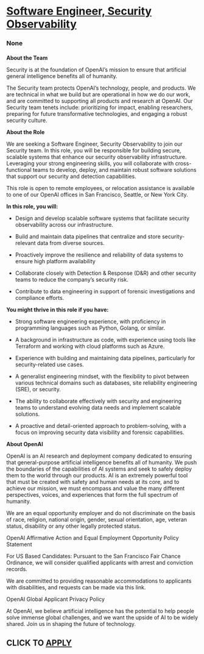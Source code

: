 # [Software Engineer, Security Observability](https://www.remotewlb.com/apply/software-engineer-security-observability)  
### None  
####  

**About the Team**

Security is at the foundation of OpenAI’s mission to ensure that artificial general intelligence benefits all of humanity.

The Security team protects OpenAI’s technology, people, and products. We are technical in what we build but are operational in how we do our work, and are committed to supporting all products and research at OpenAI. Our Security team tenets include: prioritizing for impact, enabling researchers, preparing for future transformative technologies, and engaging a robust security culture.

**About the Role**

We are seeking a Software Engineer, Security Observability to join our Security team. In this role, you will be responsible for building secure, scalable systems that enhance our security observability infrastructure. Leveraging your strong engineering skills, you will collaborate with cross-functional teams to develop, deploy, and maintain robust software solutions that support our security and detection capabilities.  

This role is open to remote employees, or relocation assistance is available to one of our OpenAI offices in San Francisco, Seattle, or New York City.  

 **In this role, you will:**

  * Design and develop scalable software systems that facilitate security observability across our infrastructure.

  * Build and maintain data pipelines that centralize and store security-relevant data from diverse sources.

  * Proactively improve the resilience and reliability of data systems to ensure high platform availability

  * Collaborate closely with Detection & Response (D&R) and other security teams to reduce the company’s security risk.

  * Contribute to data engineering in support of forensic investigations and compliance efforts.

 **You might thrive in this role if you have:**

  * Strong software engineering experience, with proficiency in programming languages such as Python, Golang, or similar.

  * A background in infrastructure as code, with experience using tools like Terraform and working with cloud platforms such as Azure.

  * Experience with building and maintaining data pipelines, particularly for security-related use cases.

  * A generalist engineering mindset, with the flexibility to pivot between various technical domains such as databases, site reliability engineering (SRE), or security.

  * The ability to collaborate effectively with security and engineering teams to understand evolving data needs and implement scalable solutions.

  * A proactive and detail-oriented approach to problem-solving, with a focus on improving security data visibility and forensic capabilities.

 **About OpenAI**

OpenAI is an AI research and deployment company dedicated to ensuring that general-purpose artificial intelligence benefits all of humanity. We push the boundaries of the capabilities of AI systems and seek to safely deploy them to the world through our products. AI is an extremely powerful tool that must be created with safety and human needs at its core, and to achieve our mission, we must encompass and value the many different perspectives, voices, and experiences that form the full spectrum of humanity.

We are an equal opportunity employer and do not discriminate on the basis of race, religion, national origin, gender, sexual orientation, age, veteran status, disability or any other legally protected status.

OpenAI Affirmative Action and Equal Employment Opportunity Policy Statement

For US Based Candidates: Pursuant to the San Francisco Fair Chance Ordinance, we will consider qualified applicants with arrest and conviction records.

We are committed to providing reasonable accommodations to applicants with disabilities, and requests can be made via this link.

OpenAI Global Applicant Privacy Policy

At OpenAI, we believe artificial intelligence has the potential to help people solve immense global challenges, and we want the upside of AI to be widely shared. Join us in shaping the future of technology.

  
## CLICK TO [APPLY](https://www.remotewlb.com/apply/software-engineer-security-observability)

